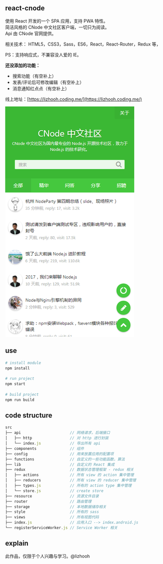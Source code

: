 ## react-cnode
使用 React 开发的一个 SPA 应用，支持 PWA 特性。
<br />
简洁风格的 CNode 中文社区客户端，一切只为阅读。
<br />
Api 由 CNode 官网提供。

相关技术： HTML5，CSS3，Sass，ES6，React，React-Router，Redux 等，

PS：支持响应式，不兼容没人爱的 IE。

**还没添加的功能：**
- 搜索功能（有空补上）
- 发表/评论后可修改编辑（有空补上）
- 消息通知红点点（有空补上）

线上地址：[https://lizhooh.coding.me/](https://lizhooh.coding.me/)


![](./resource/20170905124343.png)

## use

```bash
# install module
npm install

# run project
npm start

# build project
npm run build
```

## code structure

```js
src
├── api                      // 网络请求，后端接口
│   ├── http                 // 对 http 进行封装
│   └── index.js             // 导出所有 api
├── components               // 组件
├── config                   // 用来放置应用的配置项
├── functions                // 自定义的一些功能函数，算法
├── lib                      // 自定义的 React 集成
├── redux                    // 数据状态管理框架 - redux 相关
│   ├── actions              // 所有 view 的 action 集中管理
│   ├── reducers             // 所有 view 的 reducer 集中管理
│   ├── types.js             // 所有的 action type 集中管理
│   └── store.js             // create store
├── resource                 // 资源文件目录
├── router                   // 路由管理
├── storage                  // 本地数据储存相关
├── style                    // 所有的 sass
├── views                    // 所有视图代码
├── index.js                 // 应用入口 --> index.android.js
└── registerServiceWorker.js // Service Worker 相关
```

## explain
此作品，仅限于个人兴趣与学习。@lizhooh
